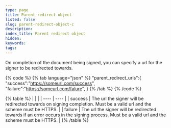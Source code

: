 ```yaml
---
type: page
title: Parent redirect object
listed: false
slug: parent-redirect-object-c
description: 
index_title: Parent redirect object
hidden: 
keywords: 
tags: 
---
```


On completion of the document being signed, you can specify a url for the signer to be redirected towards.

{% code %}
{% tab language="json" %}
"parent_redirect_urls":{
      "success":"https://someurl.com/success",
      "failure":"https://someurl.com/falure",
    }
{% /tab %}
{% /code %}

{% table %}
|  |  | 
| ---- | ---- | 
| success | The url the signer will be redirected towards on signing completion. Must be a valid url and the scheme must be HTTPS. | 
| failure | The url the signer will be redirected towards if an error occurs in the signing process. Must be a valid url and the scheme must be HTTPS. | 
{% /table %}